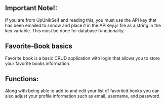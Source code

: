

## Important Note!:
If you are from UpUnikSelf and reading this, you must use the API key that has been emailed to snnow and place it in the 
APIKey.js file as a string in the key variable. This must be done for database functionality.

## Favorite-Book basics
Favorite book is a basic CRUD application with login that allows you to store your favorite books information.

## Functions:
Along with being able to add to and edit your list of favorited books you can also adjust your profile information such as email, username, and password.
